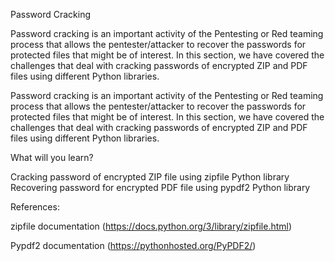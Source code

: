 Password Cracking


Password cracking is an important activity of the Pentesting or Red teaming process that allows the pentester/attacker to recover the passwords for protected files that might be of interest. In this section, we have covered the challenges that deal with cracking passwords of encrypted ZIP and PDF files using different Python libraries.

Password cracking is an important activity of the Pentesting or Red teaming process that allows the pentester/attacker to recover the passwords for protected files that might be of interest. In this section, we have covered the challenges that deal with cracking passwords of encrypted ZIP and PDF files using different Python libraries.


What will you learn?


Cracking password of encrypted ZIP file using zipfile Python library
Recovering password for encrypted PDF file using pypdf2 Python library

References:


zipfile documentation  (https://docs.python.org/3/library/zipfile.html)

Pypdf2 documentation (https://pythonhosted.org/PyPDF2/)
